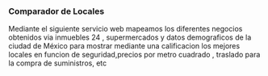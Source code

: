 ###  Comparador de Locales 

Mediante el siguiente servicio web mapeamos los diferentes negocios obtenidos via inmuebles 24 , supermercados y datos demograficos de la ciudad de México para mostrar mediante una calificacion los mejores locales en funcion de seguridad,precios por metro cuadrado , traslado para la compra de suministros, etc 
